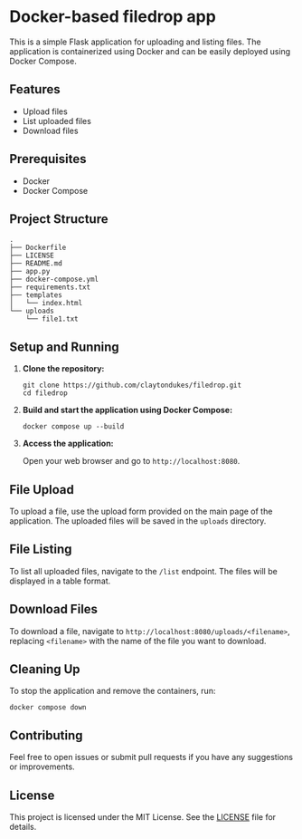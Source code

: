 # Docker-based filedrop app

This is a simple Flask application for uploading and listing files. The application is containerized using Docker and can be easily deployed using Docker Compose.

## Features

- Upload files
- List uploaded files
- Download files

## Prerequisites

- Docker
- Docker Compose

## Project Structure

```
.
├── Dockerfile
├── LICENSE
├── README.md
├── app.py
├── docker-compose.yml
├── requirements.txt
├── templates
│   └── index.html
└── uploads
    └── file1.txt
```

## Setup and Running

1. **Clone the repository:**

    ```
    git clone https://github.com/claytondukes/filedrop.git
    cd filedrop
    ```

2. **Build and start the application using Docker Compose:**

    ```
    docker compose up --build
    ```

3. **Access the application:**

    Open your web browser and go to `http://localhost:8080`.

## File Upload

To upload a file, use the upload form provided on the main page of the application. The uploaded files will be saved in the `uploads` directory.

## File Listing

To list all uploaded files, navigate to the `/list` endpoint. The files will be displayed in a table format.

## Download Files

To download a file, navigate to `http://localhost:8080/uploads/<filename>`, replacing `<filename>` with the name of the file you want to download.

## Cleaning Up

To stop the application and remove the containers, run:

```
docker compose down
```

## Contributing

Feel free to open issues or submit pull requests if you have any suggestions or improvements.

## License

This project is licensed under the MIT License. See the [LICENSE](LICENSE) file for details.
